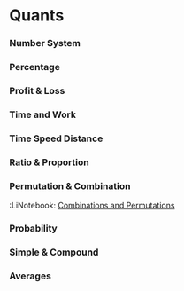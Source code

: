 # Quants

### Number System
### Percentage
### Profit & Loss
### Time and Work
### Time Speed Distance
### Ratio & Proportion
### Permutation & Combination

:LiNotebook: [Combinations and Permutations](https://www.mathsisfun.com/combinatorics/combinations-permutations.html)

### Probability
### Simple & Compound
### Averages